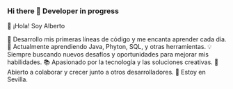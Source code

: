 ### Hi there 👋 Developer in progress
👋 ¡Hola! Soy Alberto

🚀 Desarrollo mis primeras líneas de código y me encanta aprender cada día.
🌱 Actualmente aprendiendo Java, Phyton, SQL, y otras herramientas.
💡 Siempre buscando nuevos desafíos y oportunidades para mejorar mis habilidades.
📚 Apasionado por la tecnología y las soluciones creativas.
🔗 Abierto a colaborar y crecer junto a otros desarrolladores.
📍 Estoy en Sevilla.
<!--
**alblinrey/alblinrey** is a ✨ _special_ ✨ repository because its `README.md` (this file) appears on your GitHub profile.

Here are some ideas to get you started:

- 🔭 I’m currently working on ...
- 🌱 I’m currently learning ...
- 👯 I’m looking to collaborate on ...
- 🤔 I’m looking for help with ...
- 💬 Ask me about ...
- 📫 How to reach me: ...
- 😄 Pronouns: ...
- ⚡ Fun fact: ...
-->
